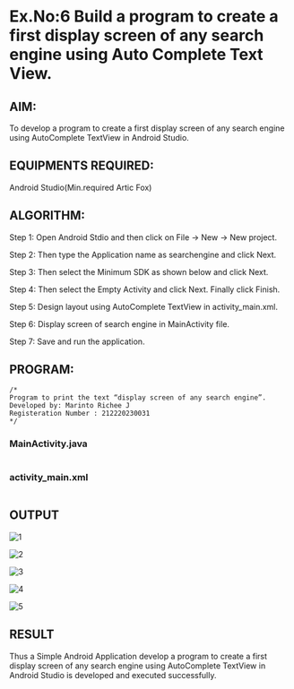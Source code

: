 # Ex.No:6 Build a program to create a first display screen of any search engine using Auto Complete Text View.

## AIM:

To develop a program to create a first display screen of any search engine using AutoComplete TextView in Android Studio.

## EQUIPMENTS REQUIRED:

Android Studio(Min.required Artic Fox)

## ALGORITHM:

Step 1: Open Android Stdio and then click on File -> New -> New project.

Step 2: Then type the Application name as searchengine and click Next. 

Step 3: Then select the Minimum SDK as shown below and click Next.

Step 4: Then select the Empty Activity and click Next. Finally click Finish.

Step 5: Design layout using AutoComplete TextView in activity_main.xml.

Step 6: Display screen of search engine in MainActivity file.

Step 7: Save and run the application.

## PROGRAM:
```
/*
Program to print the text “display screen of any search engine”.
Developed by: Marinto Richee J
Registeration Number : 212220230031
*/
```
### MainActivity.java
```

```
### activity_main.xml
```

```

## OUTPUT

![1](https://user-images.githubusercontent.com/65499285/169662709-a51e1efa-e4ae-4112-8167-c441f7ea2ea5.png)

![2](https://user-images.githubusercontent.com/65499285/169662712-0e935f8b-2791-4f65-a71f-ed1cbbae9753.png)

![3](https://user-images.githubusercontent.com/65499285/169662713-cb6c8fec-2d9f-4c5a-8c2d-3f521b2ade29.png)

![4](https://user-images.githubusercontent.com/65499285/169662715-e1fcd6ed-3cf5-45e1-9ae4-3634a0d08275.png)

![5](https://user-images.githubusercontent.com/65499285/169662716-c67c5a54-f47b-41e8-8965-a3c651427d55.png)



## RESULT
Thus a Simple Android Application develop a program to create a first display screen of any search engine using AutoComplete TextView in Android Studio is developed and executed successfully.
